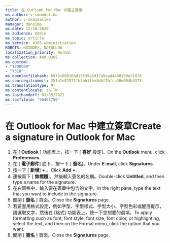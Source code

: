 ```yaml
---
title: 在 Outlook for Mac 中建立簽章
ms.author: v-smandalika
author: v-smandalika
manager: dansimp
ms.date: 12/18/2020
ms.audience: Admin
ms.topic: article
ms.service: o365-administration
ROBOTS: NOINDEX, NOFOLLOW
localization_priority: Normal
ms.collection: Adm_O365
ms.custom:
- "1200009"
- "7310"
ms.openlocfilehash: b970c008268d15f39a8d37a5ea44488198a21070
ms.sourcegitcommit: 251e2e82571fb3bb1fbe3dbf7bfca30e004b3373
ms.translationtype: MT
ms.contentlocale: zh-TW
ms.lasthandoff: 03/05/2021
ms.locfileid: "50464759"
---
```

# <a name="create-a-signature-in-outlook-for-mac"></a><span data-ttu-id="3af02-102">在 Outlook for Mac 中建立簽章</span><span class="sxs-lookup"><span data-stu-id="3af02-102">Create a signature in Outlook for Mac</span></span>

1.  <span data-ttu-id="3af02-103">在 [ **Outlook** ] 功能表上，按一下 [ **喜好** 設定]。</span><span class="sxs-lookup"><span data-stu-id="3af02-103">On the **Outlook** menu, click **Preferences**.</span></span>
2.  <span data-ttu-id="3af02-104">在 [ **電子郵件**] 底下，按一下 [ **簽名**]。</span><span class="sxs-lookup"><span data-stu-id="3af02-104">Under **E-mail**, click **Signatures**.</span></span>
3.  <span data-ttu-id="3af02-105">按一下 [ **新增**] **+** 。</span><span class="sxs-lookup"><span data-stu-id="3af02-105">Click **Add** **+**.</span></span>
4.  <span data-ttu-id="3af02-106">連按兩下 [ **無標題**]，然後輸入簽名的名稱。</span><span class="sxs-lookup"><span data-stu-id="3af02-106">Double-click **Untitled**, and then type a name for the signature.</span></span>
5.  <span data-ttu-id="3af02-107">在右窗格中，輸入要在簽章中包含的文字。</span><span class="sxs-lookup"><span data-stu-id="3af02-107">In the right pane, type the text that you want to include in the signature.</span></span>
6.  <span data-ttu-id="3af02-108">關閉 [ **簽名** ] 頁面。</span><span class="sxs-lookup"><span data-stu-id="3af02-108">Close the **Signatures** page.</span></span>
7.  <span data-ttu-id="3af02-109">若要套用格式設定，例如字型、字型樣式、字型大小、字型色彩或醒目提示，請選取文字，然後在 [格式] 功能表上，按一下您想要的選項。</span><span class="sxs-lookup"><span data-stu-id="3af02-109">To apply formatting such as font, font style, font size, font color, or highlighting, select the text, and then on the Format menu, click the option that you want.</span></span>
8.  <span data-ttu-id="3af02-110">關閉 [ **簽名** ] 頁面。</span><span class="sxs-lookup"><span data-stu-id="3af02-110">Close the **Signatures** page.</span></span>
